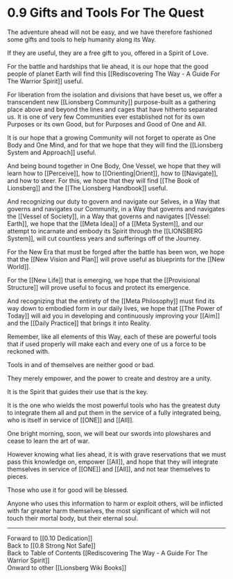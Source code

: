 # 0.9 Gifts and Tools For The Quest

The adventure ahead will not be easy, and we have therefore fashioned some gifts and tools to help humanity along its Way. 

If they are useful, they are a free gift to you, offered in a Spirit of Love. 

For the battle and hardships that lie ahead, it is our hope that the good people of planet Earth will find this [[Rediscovering The Way - A Guide For The Warrior Spirit]] useful. 

For liberation from the isolation and divisions that have beset us, we offer a transcendent new [[Lionsberg Community]] purpose-built as a gathering place above and beyond the lines and cages that have hitherto separated us. It is one of very few Communities ever established not for its own Purposes or its own Good, but for Purposes and Good of One and All. 

It is our hope that a growing Community will not forget to operate as One Body and One Mind, and for that we hope that they will find the [[Lionsberg System and Approach]] useful. 

And being bound together in One Body, One Vessel, we hope that they will learn how to [[Perceive]], how to [[Orienting|Orient]], how to [[Navigate]], and how to steer. For this, we hope that they will find [[The Book of Lionsberg]] and the [[The Lionsberg Handbook]] useful. 

And recognizing our duty to govern and navigate our Selves, in a Way that governs and navigates our Community, in a Way that governs and navigates the [[Vessel of Society]], in a Way that governs and navigates [[Vessel: Earth]], we hope that the [[Meta Idea]] of a [[Meta System]], and our attempt to incarnate and embody its Spirit through the [[LIONSBERG System]], will cut countless years and sufferings off of the Journey. 

For the New Era that must be forged after the battle has been won, we hope that the [[New Vision and Plan]] will prove useful as blueprints for the [[New World]]. 

For the [[New Life]] that is emerging, we hope that the [[Provisional Structure]] will prove useful to focus and protect its emergence. 

And recognizing that the entirety of the [[Meta Philosophy]] must find its way down to embodied form in our daily lives, we hope that [[The Power of Today]] will aid you in developing and continuously improving your [[Aim]] and the [[Daily Practice]] that brings it into Reality. 

Remember, like all elements of this Way, each of these are powerful tools that if used properly will make each and every one of us a force to be reckoned with. 

Tools in and of themselves are neither good or bad. 

They merely empower, and the power to create and destroy are a unity. 

It is the Spirit that guides their use that is the key. 

It is the one who wields the most powerful tools who has the greatest duty to integrate them all and put them in the service of a fully integrated being, who is itself in service of [[ONE]] and [[All]]. 

One bright morning, soon, we will beat our swords into plowshares and cease to learn the art of war. 

However knowing what lies ahead, it is with grave reservations that we must pass this knowledge on, empower [[All]], and hope that they will integrate themselves in service of [[ONE]] and [[All]], and not tear themselves to pieces. 

Those who use it for good will be blessed. 

Anyone who uses this information to harm or exploit others, will be inflicted with far greater harm themselves, the most significant of which will not touch their mortal body, but their eternal soul. 

____
Forward to [[0.10 Dedication]]  
Back to [[0.8 Strong Not Safe]]  
Back to Table of Contents [[Rediscovering The Way - A Guide For The Warrior Spirit]]  
Onward to other [[Lionsberg Wiki Books]]  


